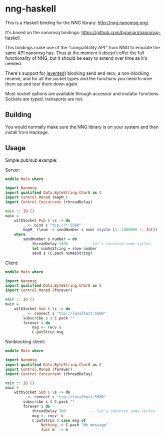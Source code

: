 # nng-haskell

This is a Haskell binding for the NNG library: <http://nng.nanomsg.org/>.

It's based on the nanomsg bindings: https://github.com/bgamari/nanomsg-haskell.

This bindings make use of the "compatibility API" from NNG to emulate the same API
nanomsg has. Thus at the moment it doesn't offer the full functionality of NNG,
but it should be easy to extend over time as it's needed.

There's support for [(evented)](http://hackage.haskell.org/packages/archive/base/latest/doc/html/Control-Concurrent.html#v:threadWaitRead) blocking send and recv, a non-blocking receive,
and for all the socket types and the functions you need to wire them up and
tear them down again.

Most socket options are available through accessor and mutator
functions. Sockets are typed, transports are not.


## Building

You would normally make sure the NNG library is on your system and then
install from Hackage.


## Usage

Simple pub/sub example:

Server:
```haskell
module Main where

import Nanomsg
import qualified Data.ByteString.Char8 as C
import Control.Monad (mapM_)
import Control.Concurrent (threadDelay)

main :: IO ()
main =
    withSocket Pub $ \s -> do
        _ <- bind s "tcp://*:5560"
        mapM_ (\num -> sendNumber s num) (cycle [1..1000000 :: Int])
    where
        sendNumber s number = do
            threadDelay 1000        -- let's conserve some cycles
            let numAsString = show number
            send s (C.pack numAsString)
```

Client:
```haskell
module Main where

import Nanomsg
import qualified Data.ByteString.Char8 as C
import Control.Monad (forever)

main :: IO ()
main =
    withSocket Sub $ \s -> do
        _ <- connect s "tcp://localhost:5560"
        subscribe s $ C.pack ""
        forever $ do
            msg <- recv s
            C.putStrLn msg
```

Nonblocking client:
```haskell
module Main where

import Nanomsg
import qualified Data.ByteString.Char8 as C
import Control.Monad (forever)
import Control.Concurrent (threadDelay)

main :: IO ()
main =
    withSocket Sub $ \s -> do
        _ <- connect s "tcp://localhost:5560"
        subscribe s $ C.pack ""
        forever $ do
            threadDelay 700           -- let's conserve some cycles
            msg <- recv' s
            C.putStrLn $ case msg of
                Nothing -> C.pack "No message"
                Just m  -> m
```
